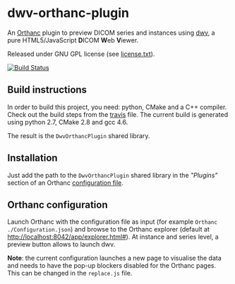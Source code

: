 dwv-orthanc-plugin
==================

An [Orthanc](http://www.orthanc-server.com/) plugin to preview DICOM series and instances using  [dwv](https://github.com/ivmartel/dwv/wiki), a pure HTML5/JavaScript **D**ICOM **W**eb **V**iewer.

Released under GNU GPL license (see [license.txt](license.txt)). 
 
[![Build Status](https://travis-ci.org/ivmartel/dwv-orthanc-plugin.svg?branch=master)](https://travis-ci.org/ivmartel/dwv-orthanc-plugin)

Build instructions
------------------
In order to build this project, you need: python, CMake and a C++ compiler. Check out the build steps from the [travis](https://github.com/ivmartel/dwv-orthanc-plugin/blob/master/.travis.yml) file. The current build is generated using python 2.7, CMake 2.8 and gcc 4.6.

The result is the `DwvOrthancPlugin` shared library.

Installation
------------
Just add the path to the `DwvOrthancPlugin` shared library in the *"Plugins"* section of an Orthanc [configuration file](https://orthanc.chu.ulg.ac.be/book/users/configuration.html). 

Orthanc configuration
---------------------
Launch Orthanc with the configuration file as input (for example `Orthanc ./Configuration.json`) and browse to the Orthanc explorer (default at [http://localhost:8042/app/explorer.html#](http://localhost:8042/app/explorer.html#)). At instance and series level, a preview button allows to launch dwv.

**Note**: the current configuration launches a new page to visualise the data and needs to have the pop-up blockers disabled for the Orthanc pages. This can be changed in the `replace.js` file.
